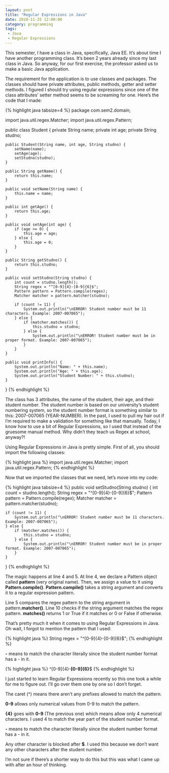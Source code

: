 ```yaml
---
layout: post
title: "Regular Expressions in Java"
date: 2010-11-25 12:00:00
category: programming
tags:
 - Java
 - Regular Expressions
---
```


This semester, I have a class in Java, specifically, Java EE. It’s about time I have another programming class. It’s been 2 years already since my last class in Java. So anyway, for our first exercise, the professor asked us to make a basic Java application.

The requirement for the application is to use classes and packages. The classes should have private attributes, public methods, getter and setter methods. I figured I should try using regular expressions since one of the class attributes’ setter method seems to be screaming for one. Here’s the code that I made:

{% highlight java tabsize=4 %}
package com.sem2.domain;

import java.util.regex.Matcher;
import java.util.regex.Pattern;

public class Student {
	private String name;
	private int age;
	private String studno;

	public Student(String name, int age, String studno) {
		setName(name);
		setAge(age);
		setStudno(studno);
	}

	public String getName() {
		return this.name;
	}

	public void setName(String name) {
		this.name = name;
	}

	public int getAge() {
		return this.age;
	}

	public void setAge(int age) {
		if (age >= 0) {
			this.age = age;
		} else {
			this.age = 0;
		}
	}

	public String getStudno() {
		return this.studno;
	}

	public void setStudno(String studno) {
		int count = studno.length();
		String regex = "^[0-9]{4}-[0-9]{6}$";
		Pattern pattern = Pattern.compile(regex);
		Matcher matcher = pattern.matcher(studno);

		if (count != 11) {
			System.out.println("\nERROR! Student number must be 11 characters. Example: 2007-007065");
		} else {
			if (matcher.matches()) {
				this.studno = studno;
			} else {
				System.out.println("\nERROR! Student number must be in proper format. Example: 2007-007065");
			}
		}
	}

	public void printInfo() {
		System.out.println("Name: " + this.name);
		System.out.println("Age: " + this.age);
		System.out.println("Student Number: " + this.studno);
	}
}
{% endhighlight %}

The class has 3 attributes, the name of the student, their age, and their student number. The student number is based on our university’s student numbering system, so the student number format is something similar to this: 2007-007065 (YEAR-NUMBER). In the past, I used to pull my hair out if I’m required to make a validation for something like that manually. Today, I know how to use a bit of Regular Expressions, so I used that instead of the gruesome manual method. Why didn’t they teach us Regex at school, anyway?!

Using Regular Expressions in Java is pretty simple. First of all, you should import the following classes:

{% highlight java %}
import java.util.regex.Matcher;
import java.util.regex.Pattern;
{% endhighlight %}

Now that we imported the classes that we need, let’s move into my code:

{% highlight java tabsize=4 %}
public void setStudno(String studno) {
	int count = studno.length();
	String regex = "^[0-9]{4}-[0-9]{6}$";
	Pattern pattern = Pattern.compile(regex);
	Matcher matcher = pattern.matcher(studno);

	if (count != 11) {
		System.out.println("\nERROR! Student number must be 11 characters. Example: 2007-007065");
	} else {
		if (matcher.matches()) {
			this.studno = studno;
		} else {
			System.out.println("\nERROR! Student number must be in proper format. Example: 2007-007065");
		}
	}
}
{% endhighlight %}

The magic happens at line 4 and 5. At line 4, we declare a Pattern object called **pattern** (very original name). Then, we assign a value to it using **Pattern.compile()**. **Pattern.compile()** takes a string argument and converts it to a regular expression pattern.

Line 5 compares the regex pattern to the string argument in pattern.**matcher()**. Line 10 checks if the string argument matches the regex pattern. **matches()** returns 1 or True if it matches or 0 or False if otherwise.

That’s pretty much it when it comes to using Regular Expressions in Java. Oh wait, I forgot to mention the pattern that I used:

{% highlight java %}
String regex = "^[0-9]{4}-[0-9]{6}$";
{% endhighlight %}

**-** means to match the character literally since the student number format has a - in it.

{% highlight java %}
^[0-9]{4}-**[0-9]{6}**$
{% endhighlight %}


I just started to learn Regular Expressions recently so this one took a while for me to figure out. I’ll go over them one by one so I don’t forget.

The caret (^) means there aren’t any prefixes allowed to match the pattern.

**0-9** allows only numerical values from 0-9 to match the pattern.

**{4}** goes with **0-9** (The previous one) which means allow only 4 numerical characters. I used 4 to match the year part of the student number format.

**-** means to match the character literally since the student number format has a - in it.

Any other character is blocked after **$**. I used this because we don’t want any other characters after the student number.

I’m not sure if there’s a shorter way to do this but this was what I came up with after an hour of thinking.


